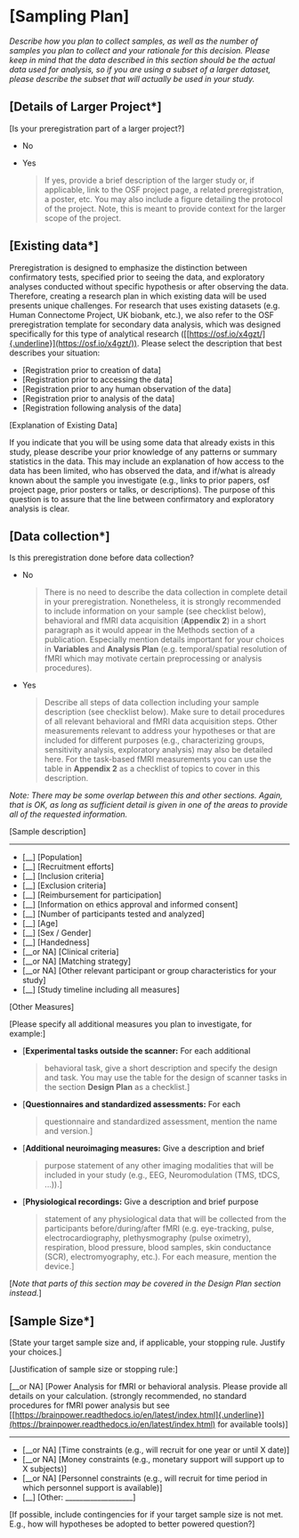 # [Sampling Plan]

_Describe how you plan to collect samples, as well as the number of samples you
plan to collect and your rationale for this decision. Please keep in mind that
the data described in this section should be the actual data used for analysis,
so if you are using a subset of a larger dataset, please describe the subset
that will actually be used in your study._

## [Details of Larger Project\*]

[Is your preregistration part of a larger project?]

- No

- Yes

  > If yes, provide a brief description of the larger study or, if applicable,
  > link to the OSF project page, a related preregistration, a poster, etc. You
  > may also include a figure detailing the protocol of the project. Note, this
  > is meant to provide context for the larger scope of the project.

## [Existing data\*]

Preregistration is designed to emphasize the distinction between confirmatory
tests, specified prior to seeing the data, and exploratory analyses conducted
without specific hypothesis or after observing the data. Therefore, creating a
research plan in which existing data will be used presents unique challenges.
For research that uses existing datasets (e.g. Human Connectome Project, UK
biobank, etc.), we also refer to the OSF preregistration template for secondary
data analysis, which was designed specifically for this type of analytical
research ([[https://osf.io/x4gzt/]{.underline}](https://osf.io/x4gzt/)). Please
select the description that best describes your situation:

- [Registration prior to creation of data]
- [Registration prior to accessing the data]
- [Registration prior to any human observation of the data]
- [Registration prior to analysis of the data]
- [Registration following analysis of the data]

[Explanation of Existing Data]

If you indicate that you will be using some data that already exists in this
study, please describe your prior knowledge of any patterns or summary
statistics in the data. This may include an explanation of how access to the
data has been limited, who has observed the data, and if/what is already known
about the sample you investigate (e.g., links to prior papers, osf project page,
prior posters or talks, or descriptions). The purpose of this question is to
assure that the line between confirmatory and exploratory analysis is clear.

## [Data collection\*]

Is this preregistration done before data collection?

- No

  > There is no need to describe the data collection in complete detail in your
  > preregistration. Nonetheless, it is strongly recommended to include
  > information on your sample (see checklist below), behavioral and fMRI data
  > acquisition (**Appendix 2**) in a short paragraph as it would appear in the
  > Methods section of a publication. Especially mention details important for
  > your choices in **Variables** and **Analysis Plan** (e.g. temporal/spatial
  > resolution of fMRI which may motivate certain preprocessing or analysis
  > procedures).

- Yes

  > Describe all steps of data collection including your sample description (see
  > checklist below). Make sure to detail procedures of all relevant behavioral
  > and fMRI data acquisition steps. Other measurements relevant to address your
  > hypotheses or that are included for different purposes (e.g., characterizing
  > groups, sensitivity analysis, exploratory analysis) may also be detailed
  > here. For the task-based fMRI measurements you can use the table in
  > **Appendix 2** as a checklist of topics to cover in this description.

_Note: There may be some overlap between this and other sections. Again, that is
OK, as long as sufficient detail is given in one of the areas to provide all of
the requested information._

[Sample description]

---

- [__] [Population]
- [__] [Recruitment efforts]
- [__] [Inclusion criteria]
- [__] [Exclusion criteria]
- [__] [Reimbursement for participation]
- [__] [Information on ethics approval and informed consent]
- [__] [Number of participants tested and analyzed]
- [__] [Age]
- [__] [Sex / Gender]
- [__] [Handedness]
- [__or NA] [Clinical criteria]
- [__or NA] [Matching strategy]
- [__or NA] [Other relevant participant or group characteristics for your study]
- [__] [Study timeline including all measures]

[Other Measures]

[Please specify all additional measures you plan to investigate, for example:]

- [**Experimental tasks outside the scanner:** For each additional

  > behavioral task, give a short description and specify the design and task.
  > You may use the table for the design of scanner tasks in the section
  > **Design Plan** as a checklist.]

- [**Questionnaires and standardized assessments:** For each

  > questionnaire and standardized assessment, mention the name and version.]

- [**Additional neuroimaging measures:** Give a description and brief

  > purpose statement of any other imaging modalities that will be included in
  > your study (e.g., EEG, Neuromodulation (TMS, tDCS, ...)).]

- [**Physiological recordings:** Give a description and brief purpose
  > statement of any physiological data that will be collected from the
  > participants before/during/after fMRI (e.g. eye-tracking, pulse,
  > electrocardiography, plethysmography (pulse oximetry), respiration, blood
  > pressure, blood samples, skin conductance (SCR), electromyography, etc.).
  > For each measure, mention the device.]

[*Note that parts of this section may be covered in the Design Plan section
instead.*]

## [Sample Size\*]

[State your target sample size and, if applicable, your stopping rule. Justify
your choices.]

[Justification of sample size or stopping rule:]

[__or NA] [Power Analysis for fMRI or behavioral analysis. Please provide all
details on your calculation. (strongly recommended, no standard procedures for
fMRI power analysis but see
[[https://brainpower.readthedocs.io/en/latest/index.html]{.underline}](https://brainpower.readthedocs.io/en/latest/index.html)
for available tools)]

---

- [__or NA] [Time constraints (e.g., will recruit for one year or until X date)]
- [__or NA] [Money constraints (e.g., monetary support will support up to X
  subjects)]
- [__or NA] [Personnel constraints (e.g., will recruit for time period in which
  personnel support is available)]
- [__] [Other: ___________________]

[If possible, include contingencies for if your target sample size is not met.
E.g., how will hypotheses be adopted to better powered question?]
